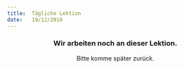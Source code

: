 ```yaml
---
title:  Tägliche Lektion
date:   19/12/2016
---
```


### <center>Wir arbeiten noch an dieser Lektion.</center>
<center>Bitte komme später zurück.</center>